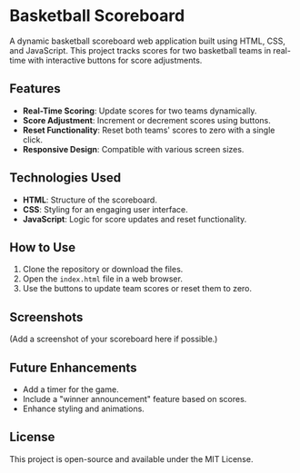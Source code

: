 # Basketball Scoreboard

A dynamic basketball scoreboard web application built using HTML, CSS, and JavaScript. This project tracks scores for two basketball teams in real-time with interactive buttons for score adjustments.

## Features
- **Real-Time Scoring**: Update scores for two teams dynamically.
- **Score Adjustment**: Increment or decrement scores using buttons.
- **Reset Functionality**: Reset both teams' scores to zero with a single click.
- **Responsive Design**: Compatible with various screen sizes.

## Technologies Used
- **HTML**: Structure of the scoreboard.
- **CSS**: Styling for an engaging user interface.
- **JavaScript**: Logic for score updates and reset functionality.

## How to Use
1. Clone the repository or download the files.
2. Open the `index.html` file in a web browser.
3. Use the buttons to update team scores or reset them to zero.

## Screenshots
(Add a screenshot of your scoreboard here if possible.)

## Future Enhancements
- Add a timer for the game.
- Include a "winner announcement" feature based on scores.
- Enhance styling and animations.

## License
This project is open-source and available under the MIT License.
